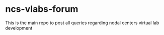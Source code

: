 # ncs-vlabs-forum
This is the main repo to post all queries regarding nodal centers virtual lab development
